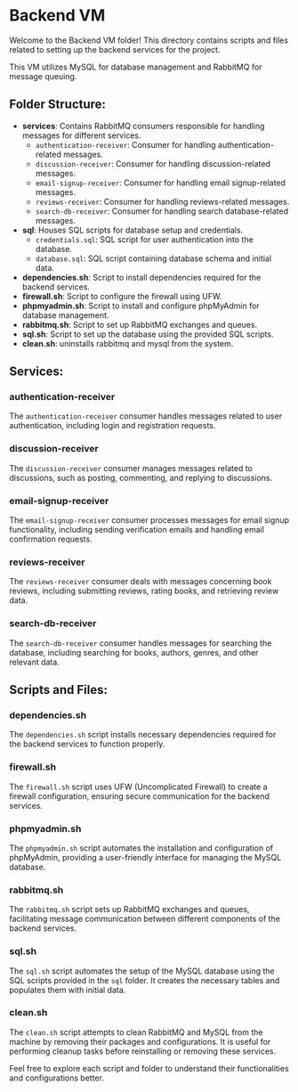 # Backend VM

Welcome to the Backend VM folder! This directory contains scripts and files related to setting up the backend services for the project. 

This VM utilizes MySQL for database management and RabbitMQ for message queuing.

## Folder Structure:

- **services**: Contains RabbitMQ consumers responsible for handling messages for different services.
  - `authentication-receiver`: Consumer for handling authentication-related messages.
  - `discussion-receiver`: Consumer for handling discussion-related messages.
  - `email-signup-receiver`: Consumer for handling email signup-related messages.
  - `reviews-receiver`: Consumer for handling reviews-related messages.
  - `search-db-receiver`: Consumer for handling search database-related messages.
- **sql**: Houses SQL scripts for database setup and credentials.
  - `credentials.sql`: SQL script for user authentication into the database.
  - `database.sql`: SQL script containing database schema and initial data.
- **dependencies.sh**: Script to install dependencies required for the backend services.
- **firewall.sh**: Script to configure the firewall using UFW.
- **phpmyadmin.sh**: Script to install and configure phpMyAdmin for database management.
- **rabbitmq.sh**: Script to set up RabbitMQ exchanges and queues.
- **sql.sh**: Script to set up the database using the provided SQL scripts.
- **clean.sh**: uninstalls rabbitmq and mysql from the system.

## Services:

### authentication-receiver

The `authentication-receiver` consumer handles messages related to user authentication, including login and registration requests.

### discussion-receiver

The `discussion-receiver` consumer manages messages related to discussions, such as posting, commenting, and replying to discussions.

### email-signup-receiver

The `email-signup-receiver` consumer processes messages for email signup functionality, including sending verification emails and handling email confirmation requests.

### reviews-receiver

The `reviews-receiver` consumer deals with messages concerning book reviews, including submitting reviews, rating books, and retrieving review data.

### search-db-receiver

The `search-db-receiver` consumer handles messages for searching the database, including searching for books, authors, genres, and other relevant data.

## Scripts and Files:

### dependencies.sh

The `dependencies.sh` script installs necessary dependencies required for the backend services to function properly.

### firewall.sh

The `firewall.sh` script uses UFW (Uncomplicated Firewall) to create a firewall configuration, ensuring secure communication for the backend services.

### phpmyadmin.sh

The `phpmyadmin.sh` script automates the installation and configuration of phpMyAdmin, providing a user-friendly interface for managing the MySQL database.

### rabbitmq.sh

The `rabbitmq.sh` script sets up RabbitMQ exchanges and queues, facilitating message communication between different components of the backend services.

### sql.sh

The `sql.sh` script automates the setup of the MySQL database using the SQL scripts provided in the `sql` folder. It creates the necessary tables and populates them with initial data.

### clean.sh

The `clean.sh` script attempts to clean RabbitMQ and MySQL from the machine by removing their packages and configurations. It is useful for performing cleanup tasks before reinstalling or removing these services.

Feel free to explore each script and folder to understand their functionalities and configurations better.
